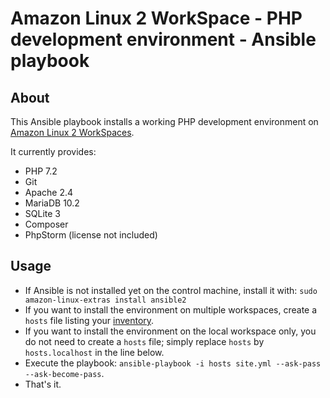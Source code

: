 # Amazon Linux 2 WorkSpace - PHP development environment - Ansible playbook

## About

This Ansible playbook installs a working PHP development environment on
[Amazon Linux 2 WorkSpaces](https://aws.amazon.com/workspaces/).

It currently provides:

* PHP 7.2
* Git
* Apache 2.4
* MariaDB 10.2
* SQLite 3
* Composer
* PhpStorm (license not included)

## Usage

* If Ansible is not installed yet on the control machine, install it with:
  `sudo amazon-linux-extras install ansible2`
* If you want to install the environment on multiple workspaces, create a `hosts` file listing your [inventory](https://docs.ansible.com/ansible/latest/user_guide/intro_inventory.html).
* If you want to install the environment on the local workspace only, you do not need to create a `hosts` file; simply replace `hosts` by `hosts.localhost` in the line below.
* Execute the playbook: `ansible-playbook -i hosts site.yml --ask-pass --ask-become-pass`.
* That's it.
